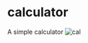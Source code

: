 # calculator
A simple calculator
![cal](https://github.com/mahdi-GKH/calculator/assets/94890007/4e7bb04d-1caa-4d6d-af98-2d33780bfd9a)
